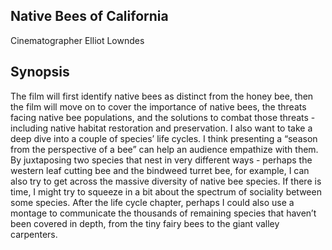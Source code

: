## Native Bees of California 
Cinematographer Elliot Lowndes

## Synopsis
The film will first identify native bees as distinct from the honey bee, then the film will move on to cover the importance of native bees, the threats facing native bee populations, and the solutions to combat those threats - including native habitat restoration and preservation. I also want to take a deep dive into a couple of species’ life cycles. I think presenting a “season from the perspective of a bee” can help an audience empathize with them. 
By juxtaposing two species that nest in very different ways - perhaps the western leaf cutting bee and the bindweed turret bee, for example, I can also try to get across the massive diversity of native bee species. If there is time, I might try to squeeze in a bit about the spectrum of sociality between some species. After the life cycle chapter, perhaps I could also use a montage to communicate the thousands of remaining species that haven’t been covered in depth, from the tiny fairy bees to the giant valley carpenters.
